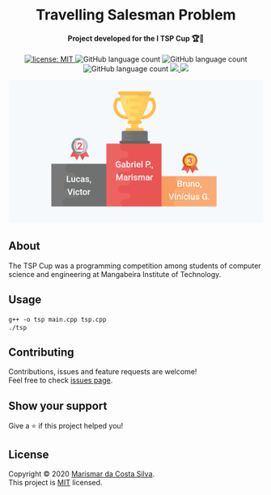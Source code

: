 <h1 align="center">Travelling Salesman Problem</h1>

<h4 align="center">
  Project developed for the I TSP Cup 🏆🥇
</h4>

<p align="center">
  <a href="https://github.com/marismarcosta/travelling-salesman-problem/blob/master/LICENSE" target="_blank">
    <img alt="license: MIT" src="https://img.shields.io/badge/license-MIT-yellow.svg" />
  </a>
  <img alt="GitHub language count" src="https://img.shields.io/github/languages/top/marismarcosta/travelling-salesman-problem?color=brightgreen" />
  <img alt="GitHub language count" src="https://img.shields.io/github/last-commit/marismarcosta/travelling-salesman-problem?color=78866b" />
  <img alt="GitHub language count" src="https://img.shields.io/github/repo-size/marismarcosta/travelling-salesman-problem?color=ffa07a" />
  <a href="https://github.com/marismarcosta">
    <img src="https://img.shields.io/badge/github-marismarcosta-7159C1?logo=GitHub"/>
  </a>
  <a href="https://www.linkedin.com/in/marismarcosta/">
    <img src="https://img.shields.io/badge/linkedin-marismarcosta-blue?logo=linkedin"/>
  </a>
</p>

<p align="center">
  <img src=".github/podio-final.png" weight=200 />
</p>


## About

The TSP Cup was a programming competition among students of computer science and engineering at Mangabeira Institute of Technology.

## Usage

``` 
g++ -o tsp main.cpp tsp.cpp
./tsp
```

## Contributing

Contributions, issues and feature requests are welcome! </br>
Feel free to check [issues page](https://github.com/marismarcosta/travelling-salesman-problem/issues).

## Show your support

Give a ⭐️ if this project helped you!

## License 

Copyright © 2020 [Marismar da Costa Silva](https://github.com/marismarcosta).<br />
This project is [MIT](https://github.com/marismarcosta/travelling-salesman-problem/blob/master/LICENSE) licensed.
